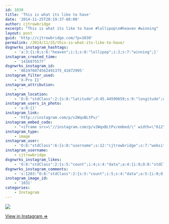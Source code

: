 ```yaml
---
id: 1030
title: 'This is what its like to have'
date: '2014-11-25T20:19:37-08:00'
author: cjtrowbridge
excerpt: "This is what its like to have #lollipop\n#heaven #winning"
layout: post
guid: 'http://cjtrowbridge.com/?p=1030'
permalink: /2014/11/25/this-is-what-its-like-to-have/
dsgnwrks_instagram_hashtags:
    - 'a:3:{i:0;s:6:"heaven";i:1;s:8:"lollipop";i:2;s:7:"winning";}'
instagram_created_time:
    - '1416975577'
dsgnwrks_instagram_id:
    - '861976074562491375_41872995'
instagram_filter_used:
    - 'X-Pro II'
instagram_attribution:
    - ''
instagram_location:
    - 'O:8:"stdClass":2:{s:8:"latitude";d:45.44599659;s:9:"longitude";d:-122.62611338;}'
instagram_users_in_photo:
    - 'a:0:{}'
instagram_link:
    - 'http://instagram.com/p/v2WqxBLtPv/'
instagram_embed_code:
    - "<iframe src=\"//instagram.com/p/v2WqxBLtPv/embed/\" width=\"612\" height=\"710\" frameborder=\"0\" scrolling=\"no\" allowtransparency=\"true\"></iframe>\n"
instagram_type:
    - image
instagram_user:
    - 'O:8:"stdClass":6:{s:8:"username";s:12:"cjtrowbridge";s:7:"website";s:0:"";s:15:"profile_picture";s:103:"https://igcdn-photos-f-a.akamaihd.net/hphotos-ak-xpa1/t51.2885-19/925559_452430704897917_67836701_a.jpg";s:9:"full_name";s:13:"CJ Trowbridge";s:3:"bio";s:0:"";s:2:"id";s:8:"41872995";}'
instagram_username:
    - cjtrowbridge
dsgnwrks_instagram_likes:
    - 'O:8:"stdClass":2:{s:5:"count";i:4;s:4:"data";a:4:{i:0;O:8:"stdClass":4:{s:8:"username";s:9:"jimmieeee";s:15:"profile_picture";s:84:"https://instagramimages-a.akamaihd.net/profiles/profile_28064856_75sq_1376196501.jpg";s:2:"id";s:8:"28064856";s:9:"full_name";s:12:"Jimmie Erwin";}i:1;O:8:"stdClass":4:{s:8:"username";s:8:"nidhi_md";s:15:"profile_picture";s:108:"https://igcdn-photos-c-a.akamaihd.net/hphotos-ak-xaf1/t51.2885-19/10986133_1388623554782634_1567815707_a.jpg";s:2:"id";s:10:"1321558986";s:9:"full_name";s:17:"Nidhi Mahendrakar";}i:2;O:8:"stdClass":4:{s:8:"username";s:13:"brandonstrunk";s:15:"profile_picture";s:106:"https://igcdn-photos-e-a.akamaihd.net/hphotos-ak-xfa1/t51.2885-19/10953668_412871462215588_252527082_a.jpg";s:2:"id";s:9:"200795404";s:9:"full_name";s:14:"Brandon Strunk";}i:3;O:8:"stdClass":4:{s:8:"username";s:14:"themilkmansson";s:15:"profile_picture";s:106:"https://igcdn-photos-h-a.akamaihd.net/hphotos-ak-xaf1/t51.2885-19/10817812_417089628445143_351160100_a.jpg";s:2:"id";s:8:"14290125";s:9:"full_name";s:8:"Mikey P.";}}}'
dsgnwrks_instagram_comments:
    - 's:1203:"O:8:"stdClass":2:{s:5:"count";i:5;s:4:"data";a:5:{i:0;O:8:"stdClass":4:{s:12:"created_time";s:10:"1416975700";s:4:"text";s:5:"Uh mm";s:4:"from";O:8:"stdClass":4:{s:8:"username";s:17:"if_ckinglovemusic";s:15:"profile_picture";s:107:"https://igcdn-photos-d-a.akamaihd.net/hphotos-ak-xaf1/t51.2885-19/10919127_446007362220099_1370616592_a.jpg";s:2:"id";s:10:"1476718804";s:9:"full_name";s:3:"Ian";}s:2:"id";s:18:"861977106948476993";}i:1;O:8:"stdClass":4:{s:12:"created_time";s:10:"1416975821";s:4:"text";s:30:"Its soo pretty and soo battery";s:4:"from";O:8:"stdClass":4:{s:8:"username";s:12:"cjtrowbridge";s:15:"profile_picture";s:103:"https://igcdn-photos-f-a.akamaihd.net/hphotos-ak-xpa1/t51.2885-19/925559_452430704897917_67836701_a.jpg";s:2:"id";s:8:"41872995";s:9:"full_name";s:13:"CJ Trowbridge";}s:2:"id";s:18:"861978126323732628";}i:2;O:8:"stdClass":4:{s:12:"created_time";s:10:"1416984993";s:4:"text";s:34:"What''s lollipop?  Is it a version?";s:4:"from";O:8:"stdClass":4:{s:8:"username";s:8:"myjluvly";s:15:"profile_picture";s:107:"https://igcdn-photos-h-a.akamaihd.net/hphotos-ak-xaf1/t51.2885-19/10832092_1552053408342783_634041447_a.jpg";s:2:"id";s:8:"37331304";s:9:"full_name";s:21:"Julia S. ";'
instagram_image_id:
    - '1031'
categories:
    - Instagram
---
```


[![](http://blog.cjtrowbridge.com/wp-content/uploads/2014/11/10748187_399826910169387_472394561_n2.jpg)](http://instagram.com/p/v2WqxBLtPv/)

[View in Instagram ⇒](http://instagram.com/p/v2WqxBLtPv/)